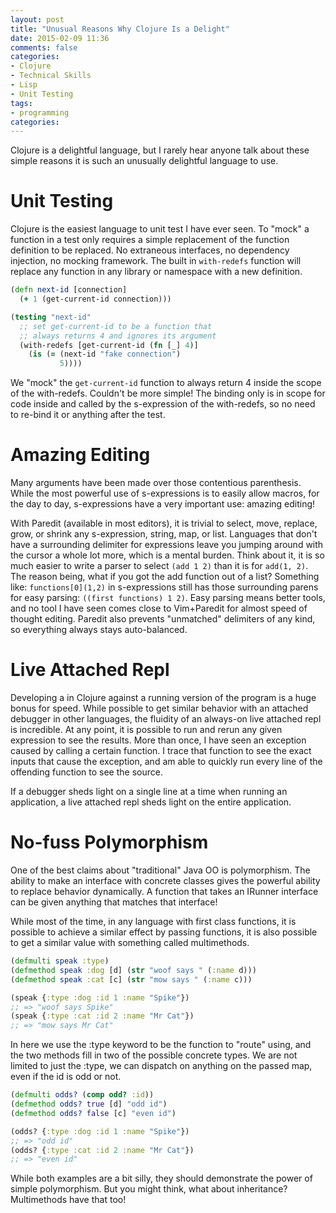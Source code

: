 ```yaml
---
layout: post
title: "Unusual Reasons Why Clojure Is a Delight"
date: 2015-02-09 11:36
comments: false
categories: 
- Clojure
- Technical Skills
- Lisp
- Unit Testing
tags:
- programming
categories: 
---
```


Clojure is a delightful language, but I rarely hear anyone talk about
these simple reasons it is such an unusually delightful language to
use.

# Unit Testing

Clojure is the easiest language to unit test I have ever seen. To
"mock" a function in a test only requires a simple replacement of the
function definition to be replaced. No extraneous interfaces, no
dependency injection, no mocking framework. The built in
```with-redefs``` function will replace any function in any library or
namespace with a new definition.

``` clojure
(defn next-id [connection]
  (+ 1 (get-current-id connection)))

(testing "next-id"
  ;; set get-current-id to be a function that
  ;; always returns 4 and ignores its argument
  (with-redefs [get-current-id (fn [_] 4)]
    (is (= (next-id "fake connection")
           5))))
```

We "mock" the ```get-current-id``` function to always return 4 inside
the scope of the with-redefs. Couldn't be more simple! The binding
only is in scope for code inside and called by the s-expression of the
with-redefs, so no need to re-bind it or anything after the test.

# Amazing Editing

Many arguments have been made over those contentious
parenthesis. While the most powerful use of s-expressions is to easily
allow macros, for the day to day, s-expressions have a very important
use: amazing editing!

With Paredit (available in most editors), it is trivial to select,
move, replace, grow, or shrink any s-expression, string, map, or
list. Languages that don't have a surrounding delimiter for
expressions leave you jumping around with the cursor a whole lot more,
which is a mental burden. Think about it, it is so much easier to
write a parser to select ```(add 1 2)``` than it is for ```add(1,
2)```. The reason being, what if you got the add function out of a
list?  Something like: ```functions[0](1,2)``` in s-expressions still
has those surrounding parens for easy parsing: ```((first functions) 1
2)```. Easy parsing means better tools, and no tool I have seen comes
close to Vim+Paredit for almost speed of thought editing. Paredit also
prevents "unmatched" delimiters of any kind, so everything always
stays auto-balanced.

# Live Attached Repl

Developing a in Clojure against a running version of the program is a
huge bonus for speed. While possible to get similar behavior with an
attached debugger in other languages, the fluidity of an always-on
live attached repl is incredible. At any point, it is possible to run
and rerun any given expression to see the results. More than once, I
have seen an exception caused by calling a certain function. I trace
that function to see the exact inputs that cause the exception, and am
able to quickly run every line of the offending function to see the
source.

If a debugger sheds light on a single line at a time when running an
application, a live attached repl sheds light on the entire
application.

# No-fuss Polymorphism

One of the best claims about "traditional" Java OO is
polymorphism. The ability to make an interface with concrete classes
gives the powerful ability to replace behavior dynamically. A function
that takes an IRunner interface can be given anything that matches
that interface!

While most of the time, in any language with first class functions, it
is possible to achieve a similar effect by passing functions, it is
also possible to get a similar value with something called multimethods.

``` clojure
(defmulti speak :type)
(defmethod speak :dog [d] (str "woof says " (:name d)))
(defmethod speak :cat [c] (str "mow says " (:name c)))

(speak {:type :dog :id 1 :name "Spike"})
;; => "woof says Spike"
(speak {:type :cat :id 2 :name "Mr Cat"})
;; => "mow says Mr Cat"
```

In here we use the :type keyword to be the function to "route" using,
and the two methods fill in two of the possible concrete types. We are
not limited to just the :type, we can dispatch on anything on the
passed map, even if the id is odd or not.

``` clojure
(defmulti odds? (comp odd? :id))
(defmethod odds? true [d] "odd id")
(defmethod odds? false [c] "even id")

(odds? {:type :dog :id 1 :name "Spike"})
;; => "odd id"
(odds? {:type :cat :id 2 :name "Mr Cat"})
;; => "even id"
```

While both examples are a bit silly, they should demonstrate the power
of simple polymorphism. But you might think, what about inheritance?
Multimethods have that too!
